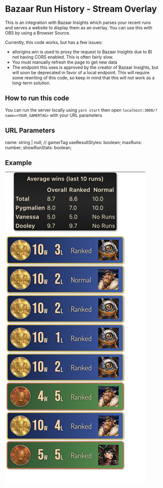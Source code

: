 # Bazaar Run History - Stream Overlay

This is an integration with Bazaar Insights which parses your recent runs and serves a website to display them as an overlay. You can use this with OBS by using a Browser Source.

Currently, this code works, but has a few issues:

- allorigins.win is used to proxy the request to Bazaar Insights due to BI not having CORS enabled. This is often fairly slow.
- You must manually refresh the page to get new data
- The endpoint this uses is approved by the creator of Bazaar Insights, but will soon be deprecated in favor of a local endpoint. This will require some rewriting of this code, so keep in mind that this will not work as a long-term solution.

## How to run this code

You can run the server locally using `yarn start` then open `localhost:3000/?name=<YOUR_GAMERTAG>` with your URL parameters

## URL Parameters

name: string | null; // gamerTag
useResultStyles: boolean;
maxRuns: number;
showRunStats: boolean;

## Example

![sample run history screenshot](./docs/example-screenshot.png "Sample Run History Screenshot")
